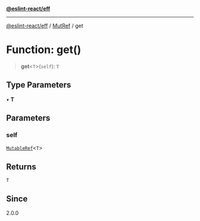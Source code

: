 [**@eslint-react/eff**](../../../README.md)

***

[@eslint-react/eff](../../../README.md) / [MutRef](../README.md) / get

# Function: get()

> **get**\<`T`\>(`self`): `T`

## Type Parameters

• **T**

## Parameters

### self

[`MutableRef`](../interfaces/MutableRef.md)\<`T`\>

## Returns

`T`

## Since

2.0.0
